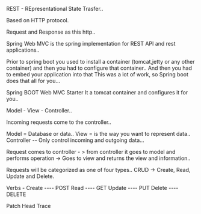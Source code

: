REST - REpresentational State Trasfer..

Based on HTTP protocol.

Request and Response as this http..

Spring Web MVC is the spring implementation for REST API and rest applications..


Prior to spring boot you used to install a container (tomcat,jetty or any other container) and then you had to configure that container..
And then you had to embed your application into that
This was a lot of work, so Spring boot does that all for you...

Spring BOOT Web MVC Starter
It a tomcat container and configures it for you..


Model - View - Controller..

Incoming requests come to the controller..

Model = Database or data..
View = is the way you want to represent data..
Controller -- Only control incoming and outgoing data...


Request comes to controller - > from controller it goes to model and performs operation -> Goes to view and returns the  view and information..

Requests will be categorized as one of four types..
CRUD -> Create, Read, Update and Delete.

Verbs - 
Create  ---- POST
Read    ---- GET
Update  ---- PUT
Delete  ---- DELETE 

Patch
Head 
Trace


